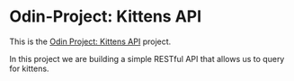 # Odin-Project: Kittens API

This is the [Odin Project: Kittens API](https://www.theodinproject.com/lessons/ruby-on-rails-kittens-api) project.

In this project we are building a simple RESTful API that allows us to query for kittens.